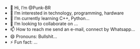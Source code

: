 - 👋 Hi, I’m @Punk-BR
- 👀 I’m interested in technology, programming, hardware
- 🌱 I’m currently learning C++, Python...
- 💞️ I’m looking to collaborate on ...
- 📫 How to reach me send an e-mail, connect by Whatsapp...
- 😄 Pronouns: Bullshit...
- ⚡ Fun fact: ...

<!---
Punk-BR/Punk-BR is a ✨ special ✨ repository because its `README.md` (this file) appears on your GitHub profile.
You can click the Preview link to take a look at your changes.
--->
